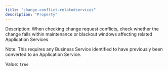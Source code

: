 ```yaml
---
title: "change.conflict.relatedservices"
description: "Property"
---
```


Description: When checking change request conflicts, check whether the change falls within maintenance or blackout windows affecting related Application Services

Note: This requires any Business Service identified to have previously been converted to an Application Service.

Value: `true`